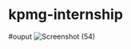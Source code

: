 # kpmg-internship

#ouput ![Screenshot (54)](https://github.com/deepaksundaran/kpmg-internship/assets/123062995/9e75f466-5466-4b31-99ad-20e1dad2e11f)
